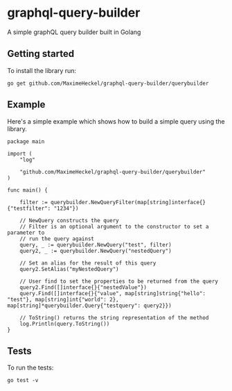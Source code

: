 # graphql-query-builder

A simple graphQL query builder built in Golang

## Getting started

To install the library run:

```
go get github.com/MaximeHeckel/graphql-query-builder/querybuilder
```

## Example

Here's a simple example which shows how to build a simple query using the library.

```
package main

import (
	"log"

	"github.com/MaximeHeckel/graphql-query-builder/querybuilder"
)

func main() {

	filter := querybuilder.NewQueryFilter(map[string]interface{}{"testfilter": "1234"})

	// NewQuery constructs the query
	// Filter is an optional argument to the constructor to set a parameter to 
	// run the query against
	query, _ := querybuilder.NewQuery("test", filter)
	query2, _ := querybuilder.NewQuery("nestedQuery")

	// Set an alias for the result of this query
	query2.SetAlias("myNestedQuery")

	// User find to set the properties to be returned from the query
	query2.Find([]interface{}{"nestedValue"})
	query.Find([]interface{}{"value", map[string]string{"hello": "test"}, map[string]int{"world": 2}, map[string]*querybuilder.Query{"testquery": query2}})

	// ToString() returns the string representation of the method
	log.Println(query.ToString())
}

```

## Tests

To run the tests:

```
go test -v
```
